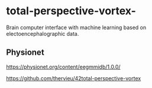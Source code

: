 # total-perspective-vortex-
Brain computer interface with machine learning based on electoencephalographic data.

## Physionet
https://physionet.org/content/eegmmidb/1.0.0/


https://github.com/thervieu/42total-perspective-vortex
